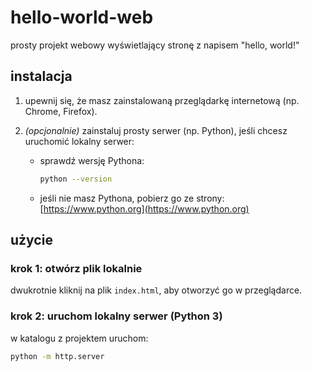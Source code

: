 # hello-world-web
prosty projekt webowy wyświetlający stronę z napisem "hello, world!"


## instalacja

1. upewnij się, że masz zainstalowaną przeglądarkę internetową (np. Chrome, Firefox).
2. *(opcjonalnie)* zainstaluj prosty serwer (np. Python), jeśli chcesz uruchomić lokalny serwer:

   - sprawdź wersję Pythona:

     ```bash
     python --version
     ```

   - jeśli nie masz Pythona, pobierz go ze strony: [https://www.python.org](https://www.python.org)

## użycie

### krok 1: otwórz plik lokalnie

dwukrotnie kliknij na plik `index.html`, aby otworzyć go w przeglądarce.

### krok 2: uruchom lokalny serwer (Python 3)

w katalogu z projektem uruchom:

```bash
python -m http.server
